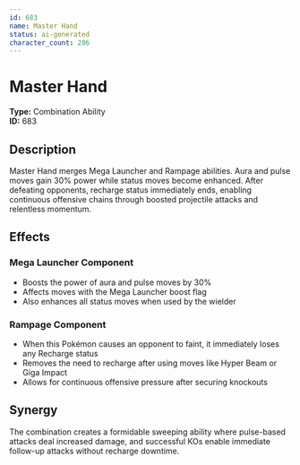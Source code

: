 ```yaml
---
id: 683
name: Master Hand
status: ai-generated
character_count: 286
---
```


# Master Hand

**Type:** Combination Ability  
**ID:** 683

## Description
Master Hand merges Mega Launcher and Rampage abilities. Aura and pulse moves gain 30% power while status moves become enhanced. After defeating opponents, recharge status immediately ends, enabling continuous offensive chains through boosted projectile attacks and relentless momentum.

## Effects

### Mega Launcher Component
- Boosts the power of aura and pulse moves by 30%
- Affects moves with the Mega Launcher boost flag
- Also enhances all status moves when used by the wielder

### Rampage Component  
- When this Pokémon causes an opponent to faint, it immediately loses any Recharge status
- Removes the need to recharge after using moves like Hyper Beam or Giga Impact
- Allows for continuous offensive pressure after securing knockouts

## Synergy
The combination creates a formidable sweeping ability where pulse-based attacks deal increased damage, and successful KOs enable immediate follow-up attacks without recharge downtime.